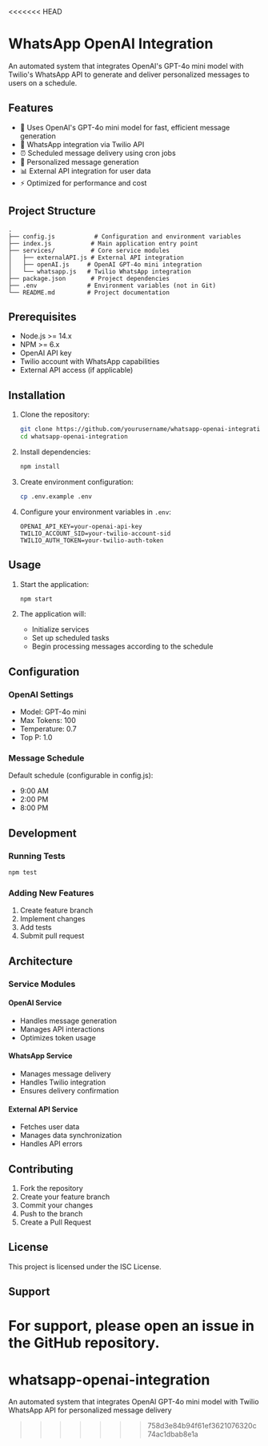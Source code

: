 <<<<<<< HEAD
# WhatsApp OpenAI Integration

An automated system that integrates OpenAI's GPT-4o mini model with Twilio's WhatsApp API to generate and deliver personalized messages to users on a schedule.

## Features

- 🤖 Uses OpenAI's GPT-4o mini model for fast, efficient message generation
- 📱 WhatsApp integration via Twilio API
- ⏰ Scheduled message delivery using cron jobs
- 🎯 Personalized message generation
- 📊 External API integration for user data
- ⚡ Optimized for performance and cost

## Project Structure

```
.
├── config.js           # Configuration and environment variables
├── index.js           # Main application entry point
├── services/          # Core service modules
│   ├── externalAPI.js # External API integration
│   ├── openAI.js     # OpenAI GPT-4o mini integration
│   └── whatsapp.js   # Twilio WhatsApp integration
├── package.json       # Project dependencies
├── .env              # Environment variables (not in Git)
└── README.md         # Project documentation
```

## Prerequisites

- Node.js >= 14.x
- NPM >= 6.x
- OpenAI API key
- Twilio account with WhatsApp capabilities
- External API access (if applicable)

## Installation

1. Clone the repository:
   ```bash
   git clone https://github.com/yourusername/whatsapp-openai-integration.git
   cd whatsapp-openai-integration
   ```

2. Install dependencies:
   ```bash
   npm install
   ```

3. Create environment configuration:
   ```bash
   cp .env.example .env
   ```

4. Configure your environment variables in `.env`:
   ```
   OPENAI_API_KEY=your-openai-api-key
   TWILIO_ACCOUNT_SID=your-twilio-account-sid
   TWILIO_AUTH_TOKEN=your-twilio-auth-token
   ```

## Usage

1. Start the application:
   ```bash
   npm start
   ```

2. The application will:
   - Initialize services
   - Set up scheduled tasks
   - Begin processing messages according to the schedule

## Configuration

### OpenAI Settings
- Model: GPT-4o mini
- Max Tokens: 100
- Temperature: 0.7
- Top P: 1.0

### Message Schedule
Default schedule (configurable in config.js):
- 9:00 AM
- 2:00 PM
- 8:00 PM

## Development

### Running Tests
```bash
npm test
```

### Adding New Features
1. Create feature branch
2. Implement changes
3. Add tests
4. Submit pull request

## Architecture

### Service Modules

#### OpenAI Service
- Handles message generation
- Manages API interactions
- Optimizes token usage

#### WhatsApp Service
- Manages message delivery
- Handles Twilio integration
- Ensures delivery confirmation

#### External API Service
- Fetches user data
- Manages data synchronization
- Handles API errors

## Contributing

1. Fork the repository
2. Create your feature branch
3. Commit your changes
4. Push to the branch
5. Create a Pull Request

## License

This project is licensed under the ISC License.

## Support

For support, please open an issue in the GitHub repository.
=======
# whatsapp-openai-integration
An automated system that integrates OpenAI GPT-4o mini model with Twilio WhatsApp API for personalized message delivery
>>>>>>> 758d3e84b94f61ef3621076320c74ac1dbab8e1a
